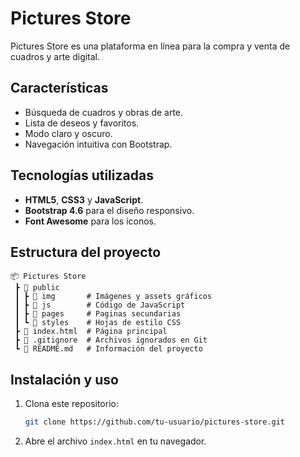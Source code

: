 # Pictures Store

Pictures Store es una plataforma en línea para la compra y venta de cuadros y arte digital.

## Características

- Búsqueda de cuadros y obras de arte.
- Lista de deseos y favoritos.
- Modo claro y oscuro.
- Navegación intuitiva con Bootstrap.

## Tecnologías utilizadas

- **HTML5**, **CSS3** y **JavaScript**.
- **Bootstrap 4.6** para el diseño responsivo.
- **Font Awesome** para los iconos.

## Estructura del proyecto

```
📦 Pictures Store
 ┣ 📂 public
 ┃ ┣ 📂 img       # Imágenes y assets gráficos
 ┃ ┣ 📂 js        # Código de JavaScript
 ┃ ┣ 📂 pages     # Paginas secundarias
 ┃ ┗ 📂 styles    # Hojas de estilo CSS
 ┣ 📜 index.html  # Página principal
 ┣ 📜 .gitignore  # Archivos ignorados en Git
 ┗ 📜 README.md   # Información del proyecto
```

## Instalación y uso

1. Clona este repositorio:
   ```sh
   git clone https://github.com/tu-usuario/pictures-store.git
   ```
2. Abre el archivo `index.html` en tu navegador.
